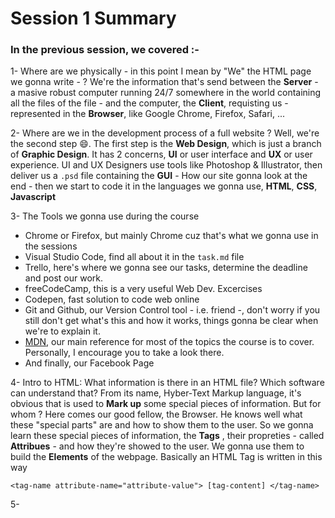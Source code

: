 # Session 1 Summary

### In the previous session, we covered :-

1- Where are we physically - in this point I mean by "We" the HTML page we gonna write - ? We're the information that's send between the __Server__ - a masive robust computer running 24/7 somewhere in the world containing all the files of the file -  and the computer, the __Client__, requisting us - represented in the __Browser__, like Google Chrome, Firefox, Safari, ...

2- Where are we in the development process of a full website ? Well, we're the second step :smile:. The first step is the __Web Design__, which is just a branch of __Graphic Design__. It has 2 concerns, __UI__ or user interface and __UX__ or user experience. UI and UX Designers use tools like Photoshop & Illustrator, then deliver us a `.psd` file containing the __GUI__ - How our site gonna look at the end - then we start to code it in the languages we gonna use, __HTML__, __CSS__, __Javascript__

3- The Tools we gonna use during the course 
 - Chrome or Firefox, but mainly Chrome cuz that's what we gonna use in the sessions
 - Visual Studio Code, find all about it in the `task.md` file
 - Trello, here's where we gonna see our tasks, determine the deadline and post our work.
 - freeCodeCamp, this is a very useful Web Dev. Excercises
 - Codepen, fast solution to code web online
 - Git and Github, our Version Control tool - i.e. friend -, don't worry if you still don't get what's this and how it works, things gonna be clear when we're to explain it.
 - [MDN](developer.mozilla.org), our main reference for most of the topics the course is to cover. Personally, I encourage you to take a look there.
 - And finally, our Facebook Page

4- Intro to HTML:
What information is there in an HTML file? Which software can understand that? From its name, Hyber-Text Markup language, it's obvious that is used to __Mark up__ some special pieces of information. But for whom ? Here comes our good fellow, the Browser. He knows well what these "special parts" are and how to show them to the user. So we gonna learn these special pieces of information, the __Tags__ , their propreties - called __Attribues__ - and how they're showed to the user. We gonna use them to build the __Elements__ of the webpage. Basically an HTML Tag is written in this way
    
    <tag-name attribute-name="attribute-value"> [tag-content] </tag-name>

5- 
